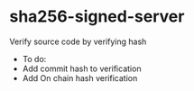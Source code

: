 # sha256-signed-server
Verify source code by verifying hash

  - To do:
  - Add commit hash to verification
  - Add On chain hash verification
  
